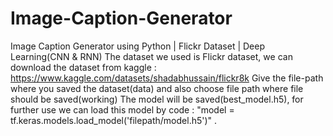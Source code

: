 # Image-Caption-Generator
Image Caption Generator using Python | Flickr Dataset | Deep Learning(CNN & RNN)
The dataset we used is Flickr dataset, we  can download the dataset from kaggle : https://www.kaggle.com/datasets/shadabhussain/flickr8k
Give the file-path where you saved the dataset(data) and also choose file path where file should be saved(working)
The model will be saved(best_model.h5), for further use we can load this model by  code : "model = tf.keras.models.load_model('filepath/model.h5')" .
